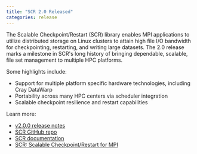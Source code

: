 ```yaml
---
title: "SCR 2.0 Released"
categories: release
---
```


The Scalable Checkpoint/Restart (SCR) library enables MPI applications to utilize distributed storage on Linux clusters to attain high file I/O bandwidth for checkpointing, restarting, and writing large datasets. The 2.0 release marks a milestone in SCR's long history of bringing dependable, scalable, file set management to multiple HPC platforms.

Some highlights include:
- Support for multiple platform specific hardware technologies, including Cray DataWarp
- Portability across many HPC centers via scheduler integration
- Scalable checkpoint resilience and restart capabilities

Learn more:
- [v2.0.0 release notes](https://github.com/LLNL/scr/releases/tag/v2.0.0)
- [SCR GitHub repo](https://github.com/LLNL/scr)
- [SCR documentation](https://scr.readthedocs.io/en/latest/)
- [SCR: Scalable Checkpoint/Restart for MPI](https://computing.llnl.gov/projects/scalable-checkpoint-restart-for-mpi)
